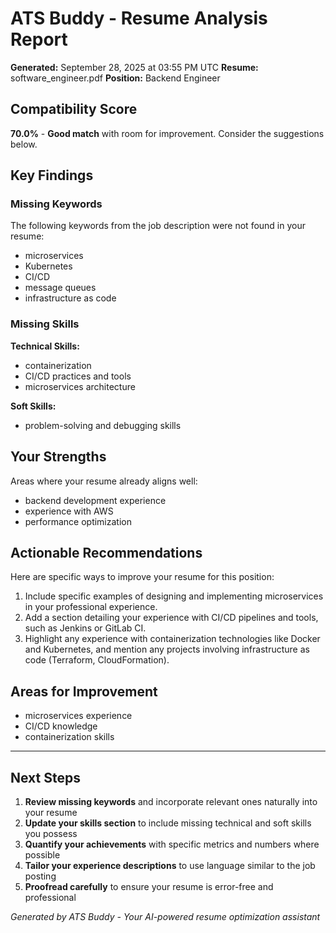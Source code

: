 # ATS Buddy - Resume Analysis Report

**Generated:** September 28, 2025 at 03:55 PM UTC
**Resume:** software_engineer.pdf
**Position:** Backend Engineer

## Compatibility Score

**70.0%** - **Good match** with room for improvement. Consider the suggestions below.

## Key Findings

### Missing Keywords

The following keywords from the job description were not found in your resume:

- microservices
- Kubernetes
- CI/CD
- message queues
- infrastructure as code

### Missing Skills

**Technical Skills:**
- containerization
- CI/CD practices and tools
- microservices architecture

**Soft Skills:**
- problem-solving and debugging skills

## Your Strengths

Areas where your resume already aligns well:

- backend development experience
- experience with AWS
- performance optimization

## Actionable Recommendations

Here are specific ways to improve your resume for this position:

1. Include specific examples of designing and implementing microservices in your professional experience.
2. Add a section detailing your experience with CI/CD pipelines and tools, such as Jenkins or GitLab CI.
3. Highlight any experience with containerization technologies like Docker and Kubernetes, and mention any projects involving infrastructure as code (Terraform, CloudFormation).

## Areas for Improvement

- microservices experience
- CI/CD knowledge
- containerization skills

---

## Next Steps

1. **Review missing keywords** and incorporate relevant ones naturally into your resume
2. **Update your skills section** to include missing technical and soft skills you possess
3. **Quantify your achievements** with specific metrics and numbers where possible
4. **Tailor your experience descriptions** to use language similar to the job posting
5. **Proofread carefully** to ensure your resume is error-free and professional

*Generated by ATS Buddy - Your AI-powered resume optimization assistant*